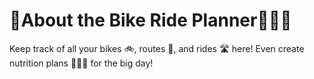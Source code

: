 # 🚴About the Bike Ride Planner🚴🏻‍♂️


Keep track of all your bikes 🚲, routes 🚵, and rides 🛣 here! Even create nutrition plans 🍔🍕🍟 for the big day!